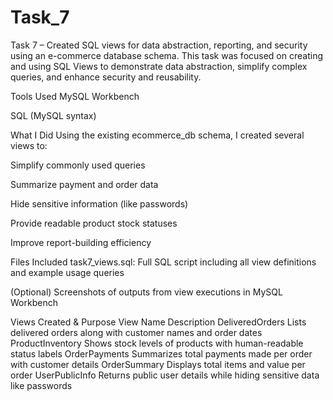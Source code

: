 # Task_7
Task 7 – Created SQL views for data abstraction, reporting, and security using an e-commerce database schema.
This task was focused on creating and using SQL Views to demonstrate data abstraction, simplify complex queries, and enhance security and reusability.

 Tools Used
MySQL Workbench

SQL (MySQL syntax)

 What I Did
Using the existing ecommerce_db schema, I created several views to:

Simplify commonly used queries

Summarize payment and order data

Hide sensitive information (like passwords)

Provide readable product stock statuses

Improve report-building efficiency

 Files Included
task7_views.sql: Full SQL script including all view definitions and example usage queries

(Optional) Screenshots of outputs from view executions in MySQL Workbench

 Views Created & Purpose
View Name	Description
DeliveredOrders	Lists delivered orders along with customer names and order dates
ProductInventory	Shows stock levels of products with human-readable status labels
OrderPayments	Summarizes total payments made per order with customer details
OrderSummary	Displays total items and value per order
UserPublicInfo	Returns public user details while hiding sensitive data like passwords
